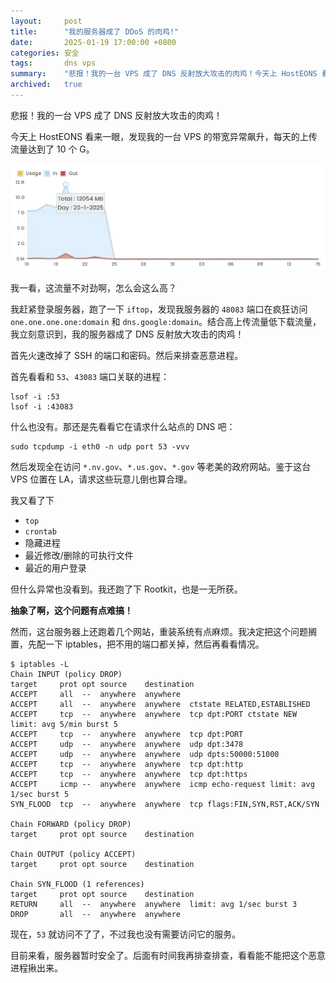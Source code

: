 ```yaml
---
layout:     post
title:      "我的服务器成了 DDoS 的肉鸡!"
date:       2025-01-19 17:00:00 +0800
categories: 安全
tags:       dns vps
summary:    "悲报！我的一台 VPS 成了 DNS 反射放大攻击的肉鸡！今天上 HostEONS 看来一眼，发现我的一台 VPS 的带宽异常飙升，每天的上传流量达到了 10 个 G。我一看，这流量不对劲啊，怎么会这么高？我赶紧登录服务器，跑了一下 iftop，发现我服务器的 48083 端口在疯狂访问 one.one.one.one:domain 和 dns.google:domain。结合高上传流量低下载流量，我立刻意识到，我的服务器成了 DNS 反射放大攻击的肉鸡！"
archived:   true
---
```


悲报！我的一台 VPS 成了 DNS 反射放大攻击的肉鸡！

今天上 HostEONS 看来一眼，发现我的一台 VPS 的带宽异常飙升，每天的上传流量达到了 10 个 G。

![HostEONS](/assets/post/images/ddos.webp)

我一看，这流量不对劲啊，怎么会这么高？

我赶紧登录服务器，跑了一下 `iftop`，发现我服务器的 `48083` 端口在疯狂访问 `one.one.one.one:domain` 和 `dns.google:domain`。结合高上传流量低下载流量，我立刻意识到，我的服务器成了 DNS 反射放大攻击的肉鸡！

首先火速改掉了 SSH 的端口和密码。然后来排查恶意进程。

首先看看和 `53`、`43083` 端口关联的进程：

```shell
lsof -i :53
lsof -i :43083
```

什么也没有。那还是先看看它在请求什么站点的 DNS 吧：

```shell
sudo tcpdump -i eth0 -n udp port 53 -vvv
```

然后发现全在访问 `*.nv.gov`、`*.us.gov`、`*.gov` 等老美的政府网站。鉴于这台 VPS 位置在 LA，请求这些玩意儿倒也算合理。

我又看了下

- `top`
- `crontab`
- 隐藏进程
- 最近修改/删除的可执行文件
- 最近的用户登录

但什么异常也没看到。我还跑了下 Rootkit，也是一无所获。

**抽象了啊，这个问题有点难搞！**

然而，这台服务器上还跑着几个网站，重装系统有点麻烦。我决定把这个问题搁置，先配一下 iptables，把不用的端口都关掉，然后再看看情况。

```shell
$ iptables -L
Chain INPUT (policy DROP)
target     prot opt source    destination
ACCEPT     all  --  anywhere  anywhere
ACCEPT     all  --  anywhere  anywhere  ctstate RELATED,ESTABLISHED
ACCEPT     tcp  --  anywhere  anywhere  tcp dpt:PORT ctstate NEW limit: avg 5/min burst 5
ACCEPT     tcp  --  anywhere  anywhere  tcp dpt:PORT
ACCEPT     udp  --  anywhere  anywhere  udp dpt:3478
ACCEPT     udp  --  anywhere  anywhere  udp dpts:50000:51000
ACCEPT     tcp  --  anywhere  anywhere  tcp dpt:http
ACCEPT     tcp  --  anywhere  anywhere  tcp dpt:https
ACCEPT     icmp --  anywhere  anywhere  icmp echo-request limit: avg 1/sec burst 5
SYN_FLOOD  tcp  --  anywhere  anywhere  tcp flags:FIN,SYN,RST,ACK/SYN

Chain FORWARD (policy DROP)
target     prot opt source    destination

Chain OUTPUT (policy ACCEPT)
target     prot opt source    destination

Chain SYN_FLOOD (1 references)
target     prot opt source    destination
RETURN     all  --  anywhere  anywhere  limit: avg 1/sec burst 3
DROP       all  --  anywhere  anywhere
```

现在，`53` 就访问不了了，不过我也没有需要访问它的服务。

目前来看，服务器暂时安全了。后面有时间我再排查排查，看看能不能把这个恶意进程揪出来。
